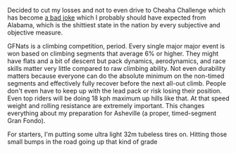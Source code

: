 Decided to cut my losses and not to even drive to Cheaha Challenge which has become [a bad joke](../Fitness/Cheaha%20Challenge%20is%20a%20bad%20joke.md) which I probably should have expected from Alabama, which is the shittiest state in the nation by every subjective and objective measure.

GFNats is a climbing competition, period. Every single major major event is won based on climbing segments that average 6% or higher. They might have flats and a bit of descent but pack dynamics, aerodynamics, and race skills matter very little compared to raw climbing ability. Not even durability matters because everyone can do the absolute minimum on the non-timed segments and effectively fully recover before the next all-out climb. People don't even have to keep up with the lead pack or risk losing their position. Even top riders will be doing 18 kph maximum up hills like that. At that speed weight and rolling resistance are extremely important. This changes everything about my preparation for Asheville (a proper, timed-segment Gran Fondo).

For starters, I'm putting some ultra light 32m tubeless tires on. Hitting those small bumps in the road going up that kind of grade